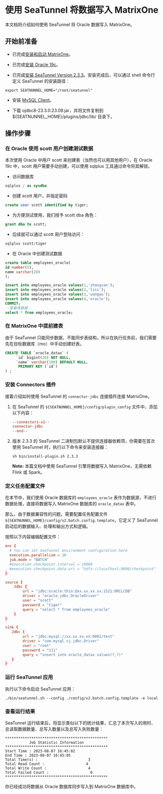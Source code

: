 # 使用 SeaTunnel 将数据写入 MatrixOne

本文档将介绍如何使用 SeaTunnel 将 Oracle 数据写入 MatrixOne。

## 开始前准备

- 已完成[安装和启动 MatrixOne](../../../Get-Started/install-standalone-matrixone.md)。

- 已完成[安装 Oracle 19c](https://www.oracle.com/database/technologies/oracle-database-software-downloads.html)。

- 已完成[安装 SeaTunnel Version 2.3.3](https://www.apache.org/dyn/closer.lua/seatunnel/2.3.3/apache-seatunnel-2.3.3-bin.tar.gz)。安装完成后，可以通过 shell 命令行定义 SeaTunnel 的安装路径：

```shell
export SEATNUNNEL_HOME="/root/seatunnel"
```

- 安装 <a href="https://dev.mysql.com/downloads/mysql" target="_blank">MySQL Client</a>。

- 下载 ojdbc8-23.3.0.23.09.jar，并将文件复制到 ${SEATNUNNEL_HOME}/plugins/jdbc/lib/ 目录下。

## 操作步骤

### 在 Oracle 使用 scott 用户创建测试数据

本次使用 Oracle 中用户 scott 来创建表（当然也可以用其他用户），在 Oracle 19c 中，scott 用户需要手动创建，可以使用 sqlplus 工具通过命令将其解锁。

- 访问数据库

```sql
sqlplus / as sysdba
```

- 创建 scott 用户，并指定密码

```sql
create user scott identified by tiger;
```

- 为方便测试使用，我们授予 scott dba 角色：

```sql
grant dba to scott;
```

- 后续就可以通过 scott 用户登陆访问：

```sql
sqlplus scott/tiger
```

- 在 Oracle 中创建测试数据

```sql
create table employees_oracle(
id number(5),
name varchar(20)
);

insert into employees_oracle values(1,'zhangsan');
insert into employees_oracle values(2,'lisi');
insert into employees_oracle values(3,'wangwu');
insert into employees_oracle values(4,'oracle');
COMMIT;
--查看表数据：
select * from employees_oracle;
```

### 在 MatrixOne 中提前建表

由于 SeaTunnel 只能同步数据，不能同步表结构，所以在执行任务前，我们需要先在目标数据库（mo）中手动创建好表。

```sql
CREATE TABLE `oracle_datax` (
     `id` bigint(20) NOT NULL,
     `name` varchar(100) DEFAULT NULL,
      PRIMARY KEY (`id`)
) ;
```

### 安装 Connectors 插件

接着介绍如何使用 SeaTunnel 的 `connector-jdbc` 连接插件连接 MatrixOne。

1. 在 SeaTunnel 的 `${SEATNUNNEL_HOME}/config/plugin_config` 文件中，添加以下内容：

    ```conf
    --connectors-v2--
    connector-jdbc
    --end--
    ```

2. 版本 2.3.3 的 SeaTunnel 二进制包默认不提供连接器依赖项，你需要在首次使用 SeaTunnel 时，执行以下命令来安装连接器：

    ```shell
    sh bin/install-plugin.sh 2.3.3
    ```

    __Note:__ 本篇文档中使用 SeaTunnel 引擎将数据写入 MatrixOne，无需依赖 Flink 或 Spark。

### 定义任务配置文件

在本节中，我们使用 Oracle 数据库的 `employees_oracle` 表作为数据源，不进行数据处理，直接将数据写入 MatrixOne 数据库的 `oracle_datax` 表中。

那么，由于数据兼容性的问题，需要配置任务配置文件 `${SEATNUNNEL_HOME}/config/v2.batch.config.template`，它定义了 SeaTunnel 启动后的数据输入、处理和输出方式和逻辑。

按照以下内容编辑配置文件：

```conf
env {
  # You can set SeaTunnel environment configuration here
  execution.parallelism = 10
  job.mode = "BATCH"
  #execution.checkpoint.interval = 10000
  #execution.checkpoint.data-uri = "hdfs://localhost:9000/checkpoint"
}

source {
    Jdbc {
        url = "jdbc:oracle:thin:@xx.xx.xx.xx:1521:ORCLCDB"
        driver = "oracle.jdbc.OracleDriver"
        user = "scott"
        password = "tiger"
        query = "select * from employees_oracle"
    }
}

sink {
   Jdbc {
        url = "jdbc:mysql://xx.xx.xx.xx:6001/test"
        driver = "com.mysql.cj.jdbc.Driver"
        user = "root"
        password = "111"
        query = "insert into oracle_datax values(?,?)"
   }
}
```

### 运行 SeaTunnel 应用

执行以下命令启动 SeaTunnel 应用：

```shell
./bin/seatunnel.sh --config ./config/v2.batch.config.template -e local
```

### 查看运行结果

SeaTunnel 运行结束后，将显示类似以下的统计结果，汇总了本次写入的用时、总读取数据数量、总写入数量以及总写入失败数量：

```shell
***********************************************
           Job Statistic Information
***********************************************
Start Time : 2023-08-07 16:45:02
End Time : 2023-08-07 16:45:05
Total Time(s) :                       3
Total Read Count :                   4
Total Write Count :                   4
Total Failed Count :                   0
***********************************************
```

你已经成功将数据从 Oracle 数据库同步写入到 MatrixOne 数据库中。
